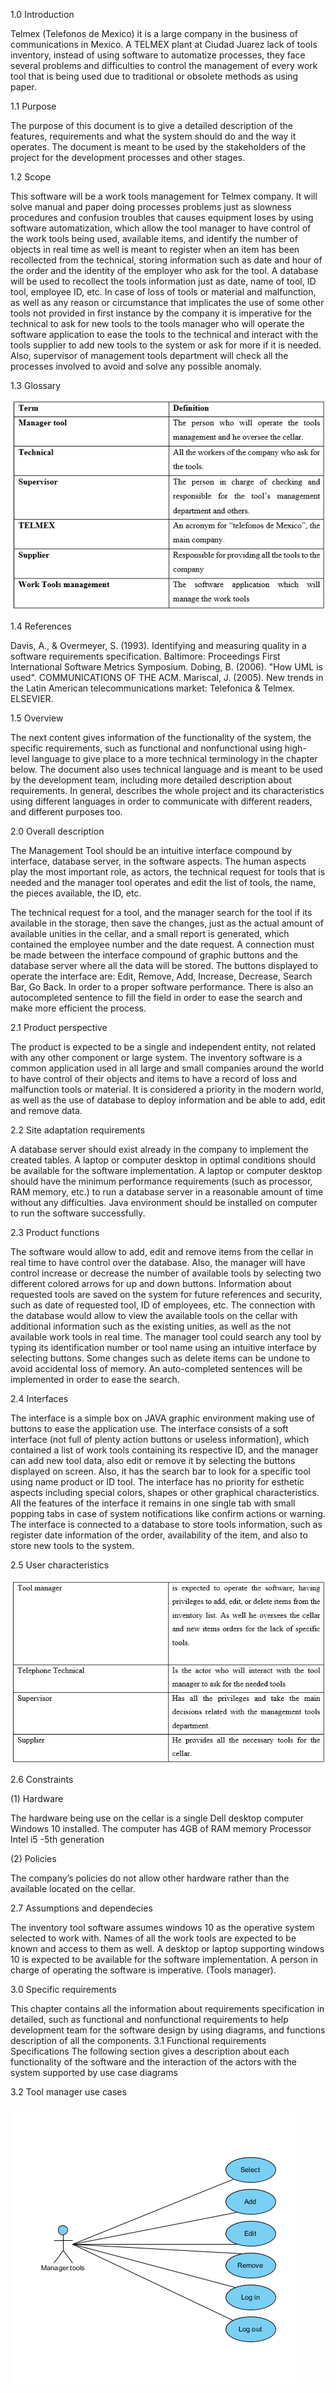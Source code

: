 1.0 Introduction

Telmex (Telefonos de Mexico) it is a large company in the business of communications in Mexico.
A TELMEX plant at Ciudad Juarez lack of tools inventory, instead of using software to automatize processes, they face several problems
and difficulties to control the management of every work tool that is being used due to traditional or obsolete methods as using paper.

1.1 Purpose

The purpose of this document is to give a detailed description of the features, requirements and what the system should do and the way
it operates.
The document is meant to be used by the stakeholders of the project for the development processes and other stages.

1.2 Scope
  
This software will be a work tools management for Telmex company. It will solve manual and paper doing processes problems just as slowness
procedures and confusion troubles that causes equipment loses by using software automatization, which allow the tool manager to have 
control of the work tools being used, available items, and identify the number of objects in real time as well is meant to register when
an item has been recollected from the technical, storing information such as date and hour of the order and the identity of the employer
who ask for the tool. 
A database will be used to recollect the tools information just as date, name of tool, ID tool, employee ID, etc.
In case of loss  of tools or material and malfunction, as well as any reason or circumstance that implicates the use of some other tools 
not provided in first instance by the company  it is imperative for the technical to ask for new tools to the tools manager who will
operate the software application to ease the tools to the technical and interact with the tools supplier to add new tools to the system or
ask for more if it is needed. Also, supervisor of management tools department will check all the processes involved to avoid and solve any
possible anomaly.

1.3 Glossary

![glossary1.png](https://github.com/RequirementEngineering/ch-re-al147172/blob/master/glossary1.png)

1.4 References

Davis, A., & Overmeyer, S. (1993). Identifying and measuring quality in a software requirements specification. Baltimore: Proceedings
First International Software Metrics Symposium.
Dobing, B. (2006). "How UML is used". COMMUNICATIONS OF THE ACM.
Mariscal, J. (2005). New trends in the Latin American telecommunications market: Telefonica & Telmex. ELSEVIER.

1.5 Overview

The next content gives information of the functionality of the system, the specific requirements, such as functional and nonfunctional
using high-level language to give place to a more technical terminology in the chapter below.
The document also uses technical language and is meant to be used by the development team, including more detailed description about
requirements.
In general, describes the whole project and its characteristics using different languages in order to communicate with different 
readers, and different purposes too.

2.0 Overall description

The Management Tool should be an intuitive interface compound by interface, database server, in the software aspects.
The human aspects play the most important role, as actors, the technical request for tools that is needed and the manager tool operates
and edit the list of tools, the name, the pieces available, the ID, etc.

The technical request for a tool, and the manager search for the tool if its available in the storage, then save the changes, just as
the actual amount of available unities in the cellar, and a small report is generated, which contained the employee number and the date request.
A connection must be made between the interface compound of graphic buttons and the database server where all the data will be stored.
The buttons displayed to operate the interface are:
Edit, Remove, Add, Increase, Decrease, Search Bar, Go Back. In order to a proper software performance.
There is also an autocompleted sentence to fill the field in order to ease the search and make more efficient the process.

2.1 Product perspective 

The product is expected to be a single and independent entity, not related with any other component or large system.
The inventory software is a common application used in all large and small companies around the world to have control of their objects 
and items to have a record of loss and malfunction tools or material. It is considered a priority in the modern world, as well as the
use of database to deploy information and be able to add, edit and remove data.

2.2 Site adaptation requirements

A database server should exist already in the company to implement the created tables.
A laptop or computer desktop in optimal conditions should be available for the software implementation.
A laptop or computer desktop should have the minimum performance requirements (such as processor, RAM memory, etc.) to run a database
server in a reasonable amount of time without any difficulties.
Java environment should be installed on computer to run the software successfully.

 2.3 Product functions
 
The software would allow to add, edit and remove items from the cellar in real time to have control over the database.
Also, the manager will have control increase or decrease the number of available tools by selecting two different colored arrows for up
and down buttons. 
Information about requested tools are saved on the system for future references and security, such as date of requested tool, ID of 
employees, etc. 
The connection with the database would allow to view the available tools on the cellar with additional information such as the existing
unities, as well as the not available work tools in real time.
The manager tool could search any tool by typing its identification number or tool name using an intuitive interface by selecting 
buttons.
Some changes such as delete items can be undone to avoid accidental loss of memory.
An auto-completed sentences will be implemented in order to ease the search.


2.4 Interfaces

The interface is a simple box on JAVA graphic environment making use of buttons to ease the application use.
The interface consists of a soft interface (not full of plenty action buttons or useless information), which contained a list of work
tools containing its respective ID, and the manager can add new tool data, also edit or remove it by selecting the buttons displayed on
screen.
Also, it has the search bar to look for a specific tool using name product or ID tool.
The interface has no priority for esthetic aspects including special colors, shapes or other graphical characteristics.
All the features of the interface it remains in one single tab with small popping tabs in case of system notifications like confirm
actions or warning.
The interface is connected to a database to store tools information, such as register date information of the order, availability of the
item, and also to store new tools to the system.

2.5 User characteristics

![userchar.png](https://github.com/RequirementEngineering/ch-re-al147172/blob/master/userchar.png)

2.6 Constraints

(1) Hardware

 The hardware being use on the cellar is a single Dell desktop computer Windows 10 installed.
 The computer has 4GB of RAM memory
 Processor Intel i5 -5th generation

(2) Policies

The company’s policies do not allow other hardware rather than the available located on the cellar.

2.7 Assumptions and dependecies
    
The inventory tool software assumes windows 10 as the operative system selected to work with.
Names of all the work tools are expected to be known and access to them as well.
A desktop or laptop supporting windows 10 is expected to be available for the software implementation.
A person in charge of operating the software is imperative. (Tools manager).

3.0 Specific requirements

This chapter contains all the information about requirements specification in detailed, such as functional and nonfunctional
requirements to help development team for the software design by using diagrams, and functions description of all the components.
3.1 Functional requirements Specifications
The following section gives a description about each functionality of the software and the interaction of the actors with the system
supported by use case diagrams

3.2 Tool manager use cases

![MANAGER.png](https://github.com/RequirementEngineering/ch-re-al147172/blob/master/MANAGER.png)






